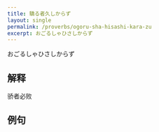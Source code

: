 ```yaml
---
title: 驕る者久しからず
layout: single
permalink: /proverbs/ogoru-sha-hisashi-kara-zu
excerpt: おごるしゃひさしからず
---
```


おごるしゃひさしからず

## 解释

骄者必败

## 例句

